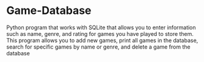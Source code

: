 # Game-Database
Python program that works with SQLite that allows you to enter information such as name, genre, and rating for games you have played to store them.
This program allows you to add new games, print all games in the database, search for specific games by name or genre, and delete a game from the database
